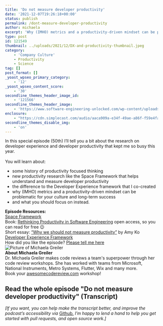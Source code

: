 ```yaml
---
title: 'Do not measure developer productivity'
date: '2021-12-07T19:26:18+00:00'
status: publish
permalink: /dont-measure-developer-productivity
author: michaela
excerpt: 'Why (IMHO) metrics and a productivity-driven mindset can be problematic for your culture and long-term success'
type: post
id: 121549
thumbnail: ../uploads/2021/12/DX-and-productivity-thumbnail.jpeg
category:
    - 'Company Culture'
    - Productivity
    - Science
tag: []
post_format: []
_yoast_wpseo_primary_category:
    - '12'
_yoast_wpseo_content_score:
    - '30'
secondline_themes_header_image_id:
    - '121566'
secondline_themes_header_image:
    - 'https://www.software-engineering-unlocked.com/wp-content/uploads/2021/12/Developer-experience-background.jpg'
enclosure:
    - "https://cdn.simplecast.com/audio/aaca909a-e34f-49ae-a86f-f59e4fa807f0/episodes/7d3ff77b-c660-4fa7-8acd-820c40e993d8/audio/43e2756b-f8b8-403d-b6cc-44c927f9eaef/default_tc.mp3\n14651777\naudio/mpeg\na:2:{s:8:\"duration\";s:8:\"00:23:31\";s:8:\"explicit\";s:1:\"0\";}"
secondline_themes_disable_img:
    - 'on'
---
```


<div class="episode-about">
In this special episode (50th) I’ll tell you a bit about the research on developer experience and developer productivity that kept me so busy this year.
<br/> <br/>You will learn about:
<ul>
<li> some history of productivity focused thinking</li>
<li> new productivity research like the Space Framework that helps understand and measure developer productivity</li>
<li> the difference to the Developer Experience framework that I co-created</li>
<li> why (IMHO) metrics and a productivity-driven mindset can be problematic for your culture and long-term success</li>
<li> and what you should focus on instead.</li>
</ul>
</div>
<div class=" episode-links">
<b>Episode Resources:</b><br/>
<a href="https://queue.acm.org/detail.cfm?id=3454124">Space Framework</a><br/>
 Book: <a href="https://link.springer.com/book/10.1007/978-1-4842-4221-6">Rethinking Productivity in Software Engineering</a> open access, so you can read for free 😉 <br/>
Short essay: <a href="https://link.springer.com/chapter/10.1007/978-1-4842-4221-6_3">“Why we should not measure productivity”</a> by Amy Ko<br/>
<a href="https://www.michaelagreiler.com/wp-content/uploads/2021/12/Framework-for-Understanding-and-Improving.pdf">Developer Experience Framework</a><br/>
How did you like the episode? <a href="https://forms.gle/m4cYfK4y1VNWPgUm7">Please tell me here</a><br/>
</div>

<div class="row pt-2 align-items-center">
<div class="col-4 guest-picture">
<img src="../uploads/2020/09/Michaela-Greiler.jpg" alt="Picture of Michaela Greiler"/>
</div>
<div class="col-8 guest-about">
<b>About Michaela Greiler</b><br/>
Dr. Michaela Greiler makes code reviews a team's superpower through her code review workshops. She has worked with teams from Microsoft, National Instruments, Metro Systems, Flutter, Wix and many more.
</div>
</div>

<div class="sponsorship">
Book your <a href="https://www.michaelagreiler.com/workshops">awesomecodereview.com</a> workshop!
</div> 

## Read the whole episode "Do not measure developer productivity" (Transcript)

_\[If you want, you can help make the transcript better, and improve the podcast’s accessibility via_ [Github](https://github.com/mgreiler/se-unlocked/tree/master/Transcripts)_[.](https://github.com/mgreiler/se-unlocked/tree/master/Transcripts) I’m happy to lend a hand to help you get started with pull requests, and open source work.\]_

<!-- original picture of the episode
 ../uploads/2021/12/DX-and-productivity-thumbnail.jpeg-->